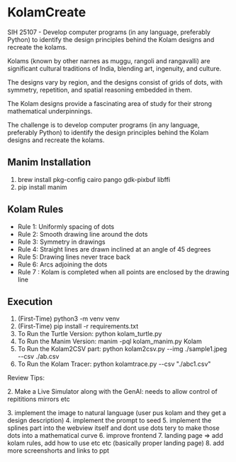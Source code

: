 # KolamCreate

SIH 25107 - Develop computer programs (in any language, preferably Python) to identify the design principles behind the Kolam designs and recreate the kolams.

Kolams (known by other narnes as muggu, rangoli and rangavalli) are significant cultural traditions of India, blending art, ingenuity, and culture.

The designs vary by region, and the designs consist of grids of dots, with symmetry, repetition, and spatial reasoning embedded in them.

The Kolam designs provide a fascinating area of study for their strong mathematical underpinnings.

The challenge is to develop computer programs (in any language, preferably Python) to identify the design principles behind the Kolam designs and recreate the kolams.


## Manim Installation

1. brew install pkg-config cairo pango gdk-pixbuf libffi
2. pip install manim


## Kolam Rules
- Rule 1: Uniformly spacing of dots
- Rule 2: Smooth drawing line around the dots
- Rule 3: Symmetry in drawings
- Rule 4: Straight lines are drawn inclined at an angle of 45 degrees
- Rule 5: Drawing lines never trace back
- Rule 6: Arcs adjoining the dots
- Rule 7 : Kolam is completed when all points are enclosed by the drawing line

## Execution
1. (First-Time) python3 -m venv venv
2. (First-Time) pip install -r requirements.txt
3. To Run the Turtle Version: python kolam_turtle.py
4. To Run the Manim Version: manim -pql kolam_manim.py Kolam
5. To Run the Kolam2CSV part: python kolam2csv.py --img ./sample1.jpeg --csv ./ab.csv
6. To Run the Kolam Tracer: python kolamtrace.py --csv "./abc1.csv"


Review Tips:

2.⁠ ⁠Make a Live Simulator along with the GenAI: needs to allow control of repititions mirrors etc

3.⁠ ⁠⁠implement the image to natural language (user pus kolam and they get a design description)
4.⁠ ⁠⁠implement the prompt to seed
5.⁠ ⁠⁠implement the splines part into the webview itself and dont use dots tery to make those dots into a mathematical curve
6.⁠ ⁠improve frontend
7.⁠ ⁠⁠landing page => add kolam rules, add how to use etc etc (basically proper landing page)
8.⁠ ⁠⁠add more screenshorts and links to ppt